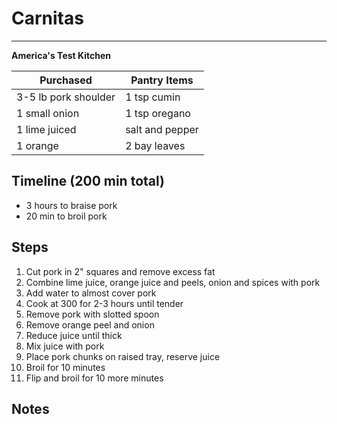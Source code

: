 # Carnitas
---
**America's Test Kitchen**

Purchased            | Pantry Items
-----------          | ------------
3-5 lb pork shoulder | 1 tsp cumin
1 small onion        | 1 tsp oregano
1 lime juiced        | salt and pepper
1 orange             | 2 bay leaves
                 

## Timeline (200 min total)
* 3 hours to braise pork
* 20 min to broil pork

## Steps

1. Cut pork in 2" squares and remove excess fat
2. Combine lime juice, orange juice and peels, onion and spices with pork
3. Add water to almost cover pork
4. Cook at 300 for 2-3 hours until tender
5. Remove pork with slotted spoon
6. Remove orange peel and onion
7. Reduce juice until thick
8. Mix juice with pork
9. Place pork chunks on raised tray, reserve juice
10. Broil for 10 minutes
11. Flip and broil for 10 more minutes


## Notes
